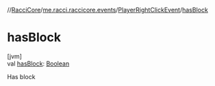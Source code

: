 //[RacciCore](../../../index.md)/[me.racci.raccicore.events](../index.md)/[PlayerRightClickEvent](index.md)/[hasBlock](has-block.md)

# hasBlock

[jvm]\
val [hasBlock](has-block.md): [Boolean](https://kotlinlang.org/api/latest/jvm/stdlib/kotlin/-boolean/index.html)

Has block
